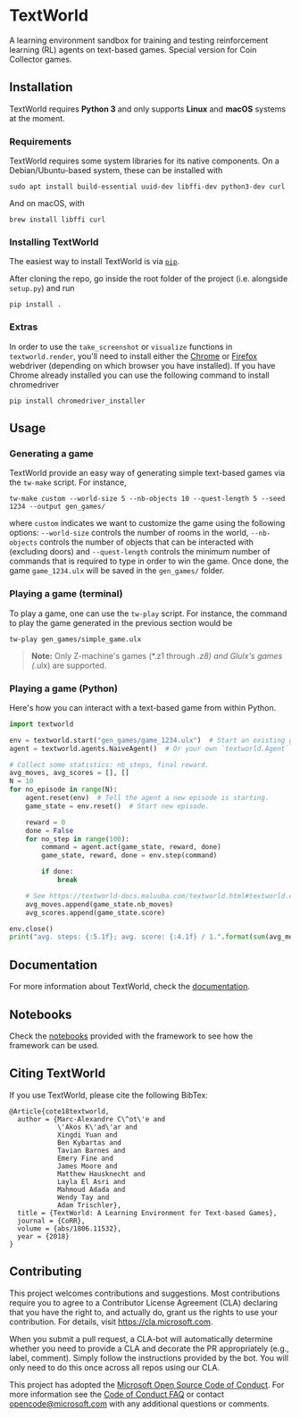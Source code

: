 # TextWorld
A learning environment sandbox for training and testing reinforcement learning (RL) agents on text-based games.
Special version for Coin Collector games.

## Installation

TextWorld requires __Python 3__ and only supports __Linux__ and __macOS__ systems at the moment.

### Requirements

TextWorld requires some system libraries for its native components.
On a Debian/Ubuntu-based system, these can be installed with

    sudo apt install build-essential uuid-dev libffi-dev python3-dev curl

And on macOS, with

    brew install libffi curl

### Installing TextWorld

The easiest way to install TextWorld is via [`pip`](https://pypi.org/).

After cloning the repo, go inside the root folder of the project (i.e. alongside `setup.py`) and run

    pip install .

### Extras

In order to use the `take_screenshot` or `visualize` functions in `textworld.render`, you'll need to install either the [Chrome](https://sites.google.com/a/chromium.org/chromedriver/) or [Firefox](https://github.com/mozilla/geckodriver) webdriver (depending on which browser you have installed).
If you have Chrome already installed you can use the following command to install chromedriver

    pip install chromedriver_installer


## Usage

### Generating a game

TextWorld provide an easy way of generating simple text-based games via the `tw-make` script. For instance,

    tw-make custom --world-size 5 --nb-objects 10 --quest-length 5 --seed 1234 --output gen_games/

where `custom` indicates we want to customize the game using the following options: `--world-size` controls the number of rooms in the world, `--nb-objects` controls the number of objects that can be interacted with (excluding doors) and `--quest-length` controls the minimum number of commands that is required to type in order to win the game. Once done, the game `game_1234.ulx` will be saved in the `gen_games/` folder.


### Playing a game (terminal)

To play a game, one can use the `tw-play` script. For instance, the command to play the game generated in the previous section would be

    tw-play gen_games/simple_game.ulx

> **Note:** Only Z-machine's games (*.z1 through *.z8) and Glulx's games (*.ulx) are supported.

### Playing a game (Python)

Here's how you can interact with a text-based game from within Python. 

```python
import textworld

env = textworld.start("gen_games/game_1234.ulx")  # Start an existing game.
agent = textworld.agents.NaiveAgent()  # Or your own `textworld.Agent` subclass.

# Collect some statistics: nb_steps, final reward.
avg_moves, avg_scores = [], []
N = 10
for no_episode in range(N):
    agent.reset(env)  # Tell the agent a new episode is starting.
    game_state = env.reset()  # Start new episode.

    reward = 0
    done = False
    for no_step in range(100):
        command = agent.act(game_state, reward, done)
        game_state, reward, done = env.step(command)

        if done:
            break

    # See https://textworld-docs.maluuba.com/textworld.html#textworld.core.GameState
    avg_moves.append(game_state.nb_moves)
    avg_scores.append(game_state.score)

env.close()
print("avg. steps: {:5.1f}; avg. score: {:4.1f} / 1.".format(sum(avg_moves)/N, sum(avg_scores)/N))
```

## Documentation
For more information about TextWorld, check the [documentation](https://aka.ms/textworld-docs).

## Notebooks
Check the [notebooks](notebooks) provided with the framework to see how the framework can be used.

## Citing TextWorld
If you use TextWorld, please cite the following BibTex:
```
@Article{cote18textworld,
  author = {Marc-Alexandre C\^ot\'e and
            \'Akos K\'ad\'ar and
            Xingdi Yuan and
            Ben Kybartas and
            Tavian Barnes and
            Emery Fine and
            James Moore and
            Matthew Hausknecht and
            Layla El Asri and
            Mahmoud Adada and
            Wendy Tay and
            Adam Trischler},
  title = {TextWorld: A Learning Environment for Text-based Games},
  journal = {CoRR},
  volume = {abs/1806.11532},
  year = {2018}
}
```

## Contributing

This project welcomes contributions and suggestions.  Most contributions require you to agree to a
Contributor License Agreement (CLA) declaring that you have the right to, and actually do, grant us
the rights to use your contribution. For details, visit https://cla.microsoft.com.

When you submit a pull request, a CLA-bot will automatically determine whether you need to provide
a CLA and decorate the PR appropriately (e.g., label, comment). Simply follow the instructions
provided by the bot. You will only need to do this once across all repos using our CLA.

This project has adopted the [Microsoft Open Source Code of Conduct](https://opensource.microsoft.com/codeofconduct/).
For more information see the [Code of Conduct FAQ](https://opensource.microsoft.com/codeofconduct/faq/) or
contact [opencode@microsoft.com](mailto:opencode@microsoft.com) with any additional questions or comments.
